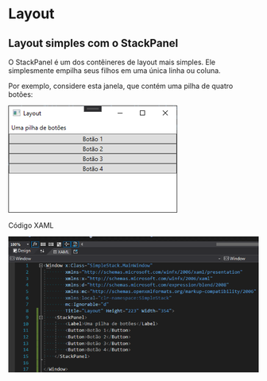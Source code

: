 # Layout

## Layout simples com o StackPanel
<p>O StackPanel é um dos contêineres de layout mais simples. Ele simplesmente empilha seus filhos em uma única linha ou coluna.</p>
<p>Por exemplo, considere esta janela, que contém uma pilha de quatro botões:</p>

![SimpleStackPanel](https://github.com/DiogoBarbosaSilvaSousa/pro-wpf-in-csharp/blob/main/parte-1-fundamentos/capitulo-3-layout/09.png)

<p>Código XAML</p>

![SimpleStackPanel](https://github.com/DiogoBarbosaSilvaSousa/pro-wpf-in-csharp/blob/main/parte-1-fundamentos/capitulo-3-layout/10.png)
